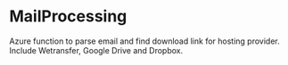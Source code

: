 # MailProcessing

Azure function to parse email and find download link for hosting provider. Include Wetransfer, Google Drive and Dropbox.

